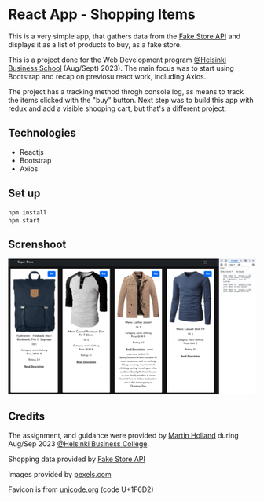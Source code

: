 # React App - Shopping Items

This is a very simple app, that gathers data from the [Fake Store API](https://fakestoreapi.com/) and displays it as a list of products to buy, as a fake store.

This is a project done for the Web Development program [@Helsinki Business School](https://en.bc.fi) (Aug/Sept) 2023). The main focus was to start using Bootstrap and recap on previosu react work, including Axios.

The project has a tracking method throgh console log, as means to track the items clicked with the "buy" button. Next step was to build this app with redux and add a visible shooping cart, but that's a different project.

## Technologies

- Reactjs
- Bootstrap
- Axios

## Set up

```shell
npm install
npm start
```

## Screnshoot
![alt text](src/assets/screenshot/screenshot.png)

## Credits

The assignment, and guidance were provided by [Martin Holland](https://github.com/martin-holland) during Aug/Sep 2023 [@Helsinki Business College](https://en.bc.fi).

Shopping data provided by [Fake Store API](https://fakestoreapi.com/)

Images provided by [pexels.com](https://www.pexels.com/)

Favicon is from [unicode.org](https://unicode.org/emoji/charts/emoji-list.html#1f6d2) (code U+1F6D2)